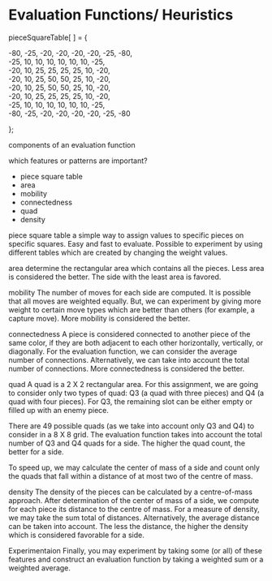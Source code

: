 # Evaluation Functions/ Heuristics

pieceSquareTable[ ] =
 {

-80, -25, -20, -20, -20, -20, -25, -80,\
-25,  10,  10,  10,  10,  10,  10,  -25,\
-20,  10,  25,  25,  25,  25,  10,  -20,\
-20,  10,  25,  50,  50,  25,  10,  -20,\
-20,  10,  25,  50,  50,  25,  10,  -20,\
-20,  10,  25,  25,  25,  25,  10,  -20,\
-25,  10,  10,  10,  10,  10,  10,  -25,\
-80, -25, -20, -20, -20, -20, -25, -80

};


components of an evaluation function

which features or patterns are important?

* piece square table
* area
* mobility
* connectedness
* quad
* density

piece square table
a simple way to assign values to specific pieces on specific squares. Easy and fast to evaluate. Possible to experiment by using different tables which are created by changing the weight values.

area
determine the rectangular area which contains all the pieces. Less area is considered the better. The side with the least area is favored. 

mobility
The number of moves for each side are computed. It is possible that all moves are weighted equally. But, we can experiment by giving more weight to certain move types which are better than others (for example, a capture move). More mobility is considered the better.

connectedness
A piece is considered connected to another piece of the same color, if they are both adjacent to each other horizontally, vertically, or diagonally. For the evaluation function, we can consider the average number of connections. Alternatively, we can take into account the total number of connections. More connectedness is considered the better.

quad
A quad is a 2 X 2 rectangular area. For this assignment, we are going to consider only two types of quad: Q3 (a quad with three pieces) and Q4 (a quad with four pieces). For Q3, the remaining slot can be either empty or filled up with an enemy piece.

There are 49 possible quads (as we take into account only Q3 and Q4) to consider in a 8 X 8 grid. The evaluation function takes into account the total number of Q3 and Q4 quads for a side. The higher the quad count, the better for a side.

To speed up, we may calculate the center of mass of  a side and count only the quads that fall within a distance of at most two of the centre of mass. 


density
The density of the pieces can be calculated by a centre-of-mass approach. After determination of the center of mass of a side, we compute for each piece its distance to the centre of mass. For a measure of density, we may take the sum total of distances. Alternatively, the average distance can be taken into account. The less the distance, the higher the density which is considered favorable for a side. 

Experimentaion
Finally, you may experiment by taking some (or all) of these features and construct an evaluation function by taking a weighted sum or a weighted average.